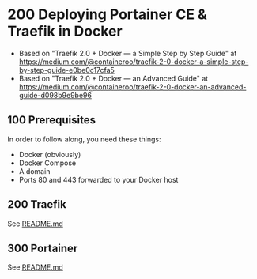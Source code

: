 # 200 Deploying Portainer CE & Traefik in Docker

- Based on "Traefik 2.0 + Docker — a Simple Step by Step Guide" at https://medium.com/@containeroo/traefik-2-0-docker-a-simple-step-by-step-guide-e0be0c17cfa5
- Based on "Traefik 2.0 + Docker — an Advanced Guide" at https://medium.com/@containeroo/traefik-2-0-docker-an-advanced-guide-d098b9e9be96

## 100 Prerequisites
In order to follow along, you need these things:
- Docker (obviously)
- Docker Compose
- A domain
- Ports 80 and 443 forwarded to your Docker host

## 200 Traefik

See [README.md](./200/README.md)

## 300 Portainer

See [README.md](./300/README.md)
